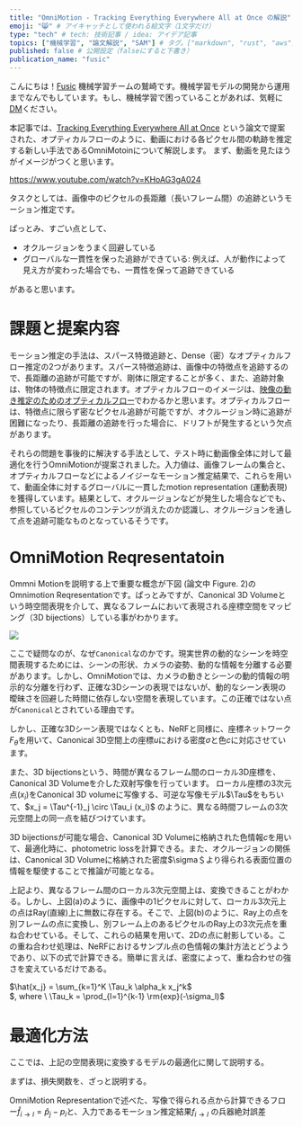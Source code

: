 ```yaml
---
title: "OmniMotion - Tracking Everything Everywhere All at Once の解説" # 記事のタイトル
emoji: "😸" # アイキャッチとして使われる絵文字（1文字だけ）
type: "tech" # tech: 技術記事 / idea: アイデア記事
topics: ["機械学習", "論文解説", "SAM"] # タグ。["markdown", "rust", "aws"]のように指定する
published: false # 公開設定（falseにすると下書き）
publication_name: "fusic"
---
```


こんにちは！[Fusic](https://fusic.co.jp/) 機械学習チームの鷲崎です。機械学習モデルの開発から運用までなんでもしています。もし、機械学習で困っていることがあれば、気軽に[DM](https://twitter.com/kwashizzz)ください。

本記事では、[Tracking Everything Everywhere All at Once](https://arxiv.org/abs/2306.05422) という論文で提案された、オプティカルフローのように、動画における各ピクセル間の軌跡を推定する新しい手法であるOmniMotoinについて解説します。
まず、動画を見たほうがイメージがつくと思います。

https://www.youtube.com/watch?v=KHoAG3gA024

タスクとしては、画像中のピクセルの長距離（長いフレーム間）の追跡というモーション推定です。

ぱっとみ、すごい点として、

- オクルージョンをうまく回避している
- グローバルな一貫性を保った追跡ができている: 例えば、人が動作によって見え方が変わった場合でも、一貫性を保って追跡できている

があると思います。


# 課題と提案内容

モーション推定の手法は、スパース特徴追跡と、Dense（密）なオプティカルフロー推定の2つがあります。スパース特徴追跡は、画像中の特徴点を追跡するので、長距離の追跡が可能ですが、剛体に限定することが多く、また、追跡対象は、物体の特徴点に限定されます。オプティカルフローのイメージは、[映像の動き推定のためのオプティカルフロー](https://jp.mathworks.com/discovery/optical-flow.html)でわかるかと思います。オプティカルフローは、特徴点に限らず密なピクセル追跡が可能ですが、オクルージョン時に追跡が困難になったり、長距離の追跡を行った場合に、ドリフトが発生するという欠点があります。

それらの問題を事後的に解決する手法として、テスト時に動画像全体に対して最適化を行うOmniMotionが提案されました。入力値は、画像フレームの集合と、オプティカルフローなどによるノイジーなモーション推定結果で、これらを用いて、動画全体に対するグローバルに一貫したmotion representation (運動表現)を獲得しています。結果として、オクルージョンなどが発生した場合などでも、参照しているピクセルのコンテンツが消えたのか認識し、オクルージョンを通して点を追跡可能なものとなっているそうです。


# OmniMotion Reqresentatoin

Ommni Motionを説明する上で重要な概念が下図 (論文中 Figure. 2)のOmnimotion Reqresentationです。ぱっとみですが、Canonical 3D Volumeという時空間表現を介して、異なるフレームにおいて表現される座標空間をマッピング（3D bijections）している事がわかります。


![](https://storage.googleapis.com/zenn-user-upload/f373b87633b4-20230612.png)


ここで疑問なのが、なぜ`Canonical`なのかです。現実世界の動的なシーンを時空間表現するためには、シーンの形状、カメラの姿勢、動的な情報を分離する必要があります。しかし、OmniMotionでは、カメラの動きとシーンの動的情報の明示的な分離を行わず、正確な3Dシーンの表現ではないが、動的なシーン表現の曖昧さを回避した時間に依存しない空間を表現しています。この正確ではない点が`Canonical`とされている理由です。

しかし、正確な3Dシーン表現ではなくとも、NeRFと同様に、座標ネットワーク$F_{\theta}$を用いて、Canonical 3D空間上の座標$u$における密度$\sigma$と色$c$に対応させています。


また、3D bijectionsという、時間が異なるフレーム間のローカル3D座標を、Canonical 3D Volumeを介した双射写像を行っています。 ローカル座標の3次元点($x_i$)をCanonical 3D volumeに写像する、可逆な写像モデル$\Tau$をもちいて、$x_j = \Tau^{-1}_j \circ \Tau_i (x_i)$ のように、異なる時間フレームの3次元空間上の同一点を結びつけています。


3D bijectionsが可能な場合、Canonical 3D Volumeに格納された色情報$c$を用いて、最適化時に、photometric lossを計算できる。また、オクルージョンの関係は、Canonical 3D Volumeに格納された密度$\sigma＄より得られる表面位置の情報を駆使することで推論が可能となる。

上記より、異なるフレーム間のローカル3次元空間上は、変換できることがわかる。しかし、上図(a)のように、画像中の1ピクセルに対して、ローカル3次元上の点はRay(直線)上に無数に存在する。そこで、上図(b)のように、Ray上の点を別フレームの点に変換し、別フレーム上のあるピクセルのRay上の3次元点を重ね合わせている。そして、これらの結果を用いて、2Dの点に射影している。この重ね合わせ処理は、NeRFにおけるサンプル点の色情報の集計方法とどうようであり、以下の式で計算できる。簡単に言えば、密度によって、重ね合わせの強さを変えているだけである。

$\hat{x_j} = \sum_{k=1}^K \Tau_k \alpha_k x_j^k$  
$, where \  \Tau_k = \prod_{l=1}^{k-1} \rm{exp}(-\sigma_l)$


# 最適化方法

ここでは、上記の空間表現に変換するモデルの最適化に関して説明する。

まずは、損失関数を、ざっと説明する。

OmniMotion Representationで述べた、写像で得られる点から計算できるフロー$\hat{f}_{i \rightarrow l} = \hat{p}_j - p_i$と、入力であるモーション推定結果$f_{i \rightarrow l}$ の兵器絶対誤差
